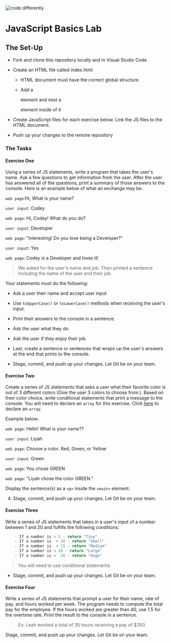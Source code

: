 ![code differently](https://user-images.githubusercontent.com/54545904/91590200-f82ec600-e928-11ea-9433-eea450388abf.png)


# JavaScript Basics Lab


## The Set-Up

- Fork and clone this repository locally and in Visual Studio Code

- Create an HTML file called index.html

    - HTML document must have the correct global structure.

    - Add a <main> element and nest a <p> element inside of it

- Create JavaScript files for each exercise below. Link the JS files to the HTML document.

- Push up your changes to the remote repository



### The Tasks

#### Exercise One

Using a series of JS statements, write a program that takes the user's name. Ask a few  questions to get information from the user. After the user has answered all of the questions, print a summary of those answers to the console. Here is an example below of what an exchange may be. 


`web page`:Hi, What is your name?

`user input`: Codey 

`web page`: Hi, Codey! What do you do?

`user input`: Developer

`web page`: "Interesting! Do you love being a Developer?"

`user input`: Yes

`web page`: Codey is a Developer and loves it!


> We asked for the user's name and job. Then printed a sentence including the name of the user and their job. 

Your statements must do the following:

- Ask a user their name and accept user input

- Use `toUpperCase()` or `toLowerCase()` methods when receiving the user's input.

- Print their answers to the console in a sentence.

- Ask the user what they do.

- Ask the user if they enjoy their job.

- Last, create a sentence or sentences that wraps up the user's answers at the end that prints to the console. 

- Stage, commit, and push up your changes. Let Git be on your team.


#### Exercise Two

Create a series of JS statements that asks a user what their favorite color is out of 3 different colors (Give the user 3 colors to choose from.). Based on their color choice, write conditional statements that print a message to the console. You will need to declare an `array` for this exercise. Click [here](https://www.w3schools.com/js/js_arrays.asp) to declare an `array`.

Example below:

`web page`: Hello! What is your name??

`user input`: Liyah 

`web page`: Choose a color. Red, Green, or Yellow

`user input`: Green 

`web page`: You chose GREEN

`web page`: "Liyah chose the color GREEN."

Display the sentence(s) as a `<p>` inside the `<main>` element.

4. Stage, commit, and push up your changes. Let Git be on your team.


#### Exercise Three

Write a series of JS statements that takes in a user's input of a number between 1 and 20 and fulfills the following conditions:

```js
    - If a number is < 5 - return "Tiny"
    - If a number is  < 10 - return "Small"
    - If a number is  < 15 - return "Medium"
    - If a number is < 20 - return "Large"
    - If a number is =  20 - return "Huge"
```

> You will need to use conditional statements.

- Stage, commit, and push up your changes. Let Git be on your team.

#### Exercise Four

Write a series of JS statements that prompt a user for their name, rate of pay, and hours worked per week. The program needs to compute the total pay for the employee. If the hours worked are greater than 40, use 1.5 for the overtime rate. Print the result to the console in a sentence. 

> Ex: Leah worked a total of 35 hours receiving a pay of $350.


Stage, commit, and push up your changes. Let Git be on your team.
